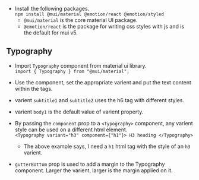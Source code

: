 -   Install the following packages.\
    `npm install @mui/material @emotion/react @emotion/styled`
    -   `@mui/material` is the core material UI package.
    -   `@emotion/react` is the package for writing css styles with js and is the default for mui v5.

## Typography

-   Import `Typography` component from material ui library.\
    `import { Typography } from "@mui/material";`

-   Use the component, set the appropriate varient and put the text content within the tags.

-   varient `subtitle1` and `subtitle2` uses the h6 tag with different styles.

-   varient `body1` is the default value of varient property.

-   By passing the `component` prop to a `<Typography>` component, any varient style can be used on a different html element.\
    `<Typography variant="h3" component={"h1"}>
		H3 heading
	</Typography>`

    -   The above example says, I need a `h1` html tag with the style of an `h3` varient.

-   `gutterBottom` prop is used to add a margin to the Typography component. Larger the varient, larger is the margin applied on it.
